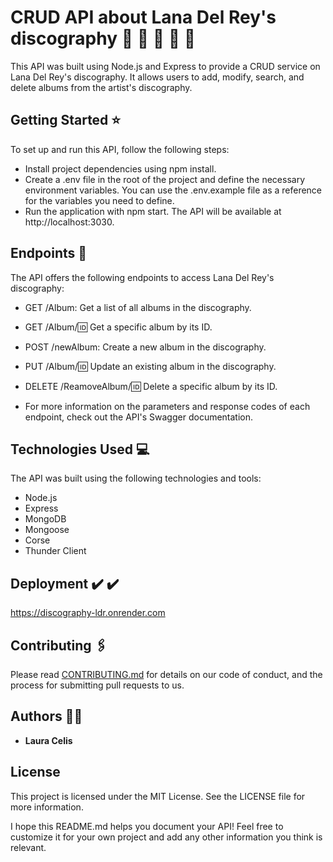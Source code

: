 # CRUD API about Lana Del Rey's discography :kiss: :heart_decoration: :cherries: :lipstick: :high_heel:

This API was built using Node.js and Express to provide a CRUD service on Lana Del Rey's discography. It allows users to add, modify, search, and delete albums from the artist's discography.

## Getting Started :star:

To set up and run this API, follow the following steps:

* Install project dependencies using npm install.
* Create a .env file in the root of the project and define the necessary environment variables. You can use the .env.example file as a reference for the variables you need to define.
* Run the application with npm start. The API will be available at http://localhost:3030.



## Endpoints :round_pushpin:

The API offers the following endpoints to access Lana Del Rey's discography:

* GET /Album: Get a list of all albums in the discography.
* GET /Album/:id: Get a specific album by its ID.
* POST /newAlbum: Create a new album in the discography.
* PUT /Album/:id: Update an existing album in the discography.
* DELETE /ReamoveAlbum/:id: Delete a specific album by its ID.

* For more information on the parameters and response codes of each endpoint, check out the API's Swagger documentation.



## Technologies Used :computer: 

The API was built using the following technologies and tools:

* Node.js
* Express
* MongoDB
* Mongoose
* Corse
* Thunder Client


## Deployment ✔️	:heavy_check_mark:

https://discography-ldr.onrender.com



## Contributing 	:paperclips:

Please read [CONTRIBUTING.md](CONTRIBUTING.md) for details on our code
of conduct, and the process for submitting pull requests to us.



## Authors  :raising_hand_woman:

  - **Laura Celis** 



## License

This project is licensed under the MIT License. See the LICENSE file for more information.

I hope this README.md helps you document your API! Feel free to customize it for your own project and add any other information you think is relevant.

